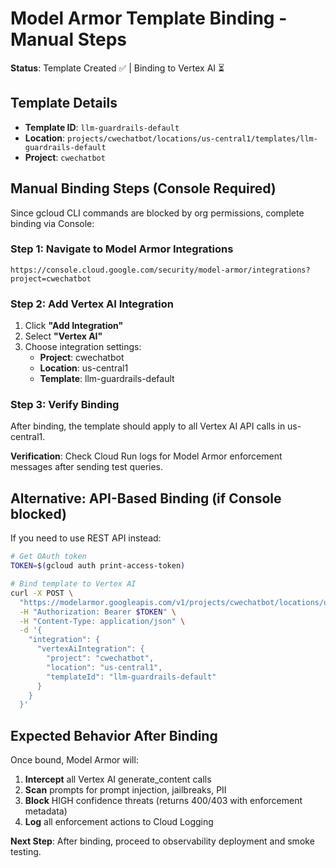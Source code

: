 # Model Armor Template Binding - Manual Steps

**Status**: Template Created ✅ | Binding to Vertex AI ⏳

## Template Details
- **Template ID**: `llm-guardrails-default`
- **Location**: `projects/cwechatbot/locations/us-central1/templates/llm-guardrails-default`
- **Project**: `cwechatbot`

## Manual Binding Steps (Console Required)

Since gcloud CLI commands are blocked by org permissions, complete binding via Console:

### Step 1: Navigate to Model Armor Integrations
```
https://console.cloud.google.com/security/model-armor/integrations?project=cwechatbot
```

### Step 2: Add Vertex AI Integration
1. Click **"Add Integration"**
2. Select **"Vertex AI"**
3. Choose integration settings:
   - **Project**: cwechatbot
   - **Location**: us-central1
   - **Template**: llm-guardrails-default

### Step 3: Verify Binding
After binding, the template should apply to all Vertex AI API calls in us-central1.

**Verification**: Check Cloud Run logs for Model Armor enforcement messages after sending test queries.

## Alternative: API-Based Binding (if Console blocked)

If you need to use REST API instead:

```bash
# Get OAuth token
TOKEN=$(gcloud auth print-access-token)

# Bind template to Vertex AI
curl -X POST \
  "https://modelarmor.googleapis.com/v1/projects/cwechatbot/locations/us-central1/integrations" \
  -H "Authorization: Bearer $TOKEN" \
  -H "Content-Type: application/json" \
  -d '{
    "integration": {
      "vertexAiIntegration": {
        "project": "cwechatbot",
        "location": "us-central1",
        "templateId": "llm-guardrails-default"
      }
    }
  }'
```

## Expected Behavior After Binding

Once bound, Model Armor will:
1. **Intercept** all Vertex AI generate_content calls
2. **Scan** prompts for prompt injection, jailbreaks, PII
3. **Block** HIGH confidence threats (returns 400/403 with enforcement metadata)
4. **Log** all enforcement actions to Cloud Logging

**Next Step**: After binding, proceed to observability deployment and smoke testing.
